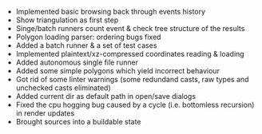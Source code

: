 * Implemented basic browsing back through events history
* Show triangulation as first step
* Singe/batch runners count event & check tree structure of the results
* Polygon loading parser: ordering bugs fixed
* Added a batch runner & a set of test cases
* Implemented plaintext/xz-compressed coordinates reading & loading
* Added autonomous single file runner
* Added some simple polygons which yield incorrect behaviour
* Got rid of some linter warnings (some redundand casts, raw types and unchecked casts eliminated)
* Added current dir as default path in open/save dialogs
* Fixed the cpu hogging bug caused by a cycle (i.e. bottomless recursion) in render updates
* Brought sources into a buildable state
